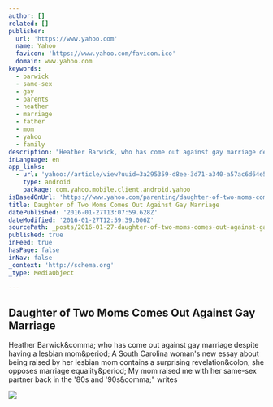 ```yaml
---
author: []
related: []
publisher:
  url: 'https://www.yahoo.com'
  name: Yahoo
  favicon: 'https://www.yahoo.com/favicon.ico'
  domain: www.yahoo.com
keywords:
  - barwick
  - same-sex
  - gay
  - parents
  - heather
  - marriage
  - father
  - mom
  - yahoo
  - family
description: "Heather Barwick, who has come out against gay marriage despite having a lesbian mom. A South Carolina woman's new essay about being raised by her lesbian mom contains a surprising revelation: she opposes marriage equality. My mom raised me with her same-sex partner back in the '80s and '90s,\" writes"
inLanguage: en
app_links:
  - url: 'yahoo://article/view?uuid=3a295359-d8ee-3d71-a340-a57ac6d64e5d&src=web'
    type: android
    package: com.yahoo.mobile.client.android.yahoo
isBasedOnUrl: 'https://www.yahoo.com/parenting/daughter-of-two-moms-comes-out-against-gay-113987192687.html'
title: Daughter of Two Moms Comes Out Against Gay Marriage
datePublished: '2016-01-27T13:07:59.628Z'
dateModified: '2016-01-27T12:59:39.006Z'
sourcePath: _posts/2016-01-27-daughter-of-two-moms-comes-out-against-gay-marriage.md
published: true
inFeed: true
hasPage: false
inNav: false
_context: 'http://schema.org'
_type: MediaObject

---
```

<article style=""><h1>Daughter of Two Moms Comes Out Against Gay Marriage</h1><p>Heather Barwick&amp;comma; who has come out against gay marriage despite having a lesbian mom&amp;period; A South Carolina woman's new essay about being raised by her lesbian mom contains a surprising revelation&amp;colon; she opposes marriage equality&amp;period; My mom raised me with her same-sex partner back in the '80s and '90s&amp;comma;" writes</p><img src="https://s.yimg.com/uu/api/res/1.2/oxxYF3xezASsGMNM1qza4g--/aD0zNzQzO3c9NDg1MDtzbT0xO2FwcGlkPXl0YWNoeW9u/https://s.yimg.com/cd/resizer/2.0/FIT_TO_WIDTH-w4850/d82732161450bbef3df361c553133c8bd12f91bc.jpg" /></article>